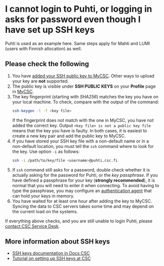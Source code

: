 # I cannot login to Puhti, or logging in asks for password even though I have set up SSH keys

Puhti is used as an example here. Same steps apply for Mahti and LUMI (users
with Finnish allocation) as well.

## Please check the following

1. You have
   [added your SSH public key to MyCSC](../../computing/connecting/ssh-keys.md#adding-public-key-in-mycsc).
   Other ways to upload your key are **not** supported.
2. The public key is visible under **SSH PUBLIC KEYS** on your **Profile** page
   in [MyCSC](https://my.csc.fi/).
3. The key fingerprint (starting with *SHA256*) matches the key you have on
   your local machine. To check, compare with the output of the command:
   ```bash
   ssh-keygen -l -f <key file>
   ```
   If the fingerprint does not match with the one in MyCSC, you have not added
   the correct key. Output `<key file> is not a public key file` means that the
   key you have is faulty. In both cases, it is easiest to create a new key
   pair and add the public key to MyCSC.
4. If you have stored your SSH key file with a non-default name or in a
   non-default location, you must tell the `ssh` command where to look for the
   key. Use option `-i` as follows:
   ```bash
   ssh -i /path/to/key/file <username>@puhti.csc.fi
   ```
5. If `ssh` command still asks for a password, double check whether it is
   actually asking for the password for Puhti, or the *key passphrase*. If you
   have defined a passphrase for your key (**strongly recommended**), it is
   normal that you will need to enter it when connecting. To avoid having to
   type the passphrase, you may configure an
   [authentication agent](../../computing/connecting/ssh-unix.md#authentication-agent)
   that can hold your keys in memory.
6. You have waited for at least one hour after adding the key to MyCSC. Syncing
   the data to CSC servers takes some time and may depend on the current load
   on the systems.

If everything above checks, and you are still unable to login Puhti, please
[contact CSC Service Desk](../contact.md).

## More information about SSH keys

* [SSH keys documentation in Docs CSC](../../computing/connecting/ssh-keys.md)
* [Tutorial on setting up SSH keys at CSC](https://csc-training.github.io/csc-env-eff/hands-on/connecting/ssh-keys.html)
